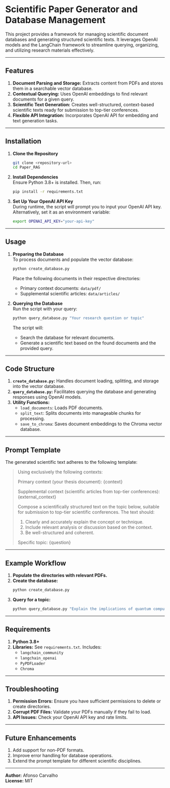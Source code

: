 # Scientific Paper Generator and Database Management

This project provides a framework for managing scientific document databases and generating structured scientific texts. It leverages OpenAI models and the LangChain framework to streamline querying, organizing, and utilizing research materials effectively.

---

## **Features**
1. **Document Parsing and Storage:** Extracts content from PDFs and stores them in a searchable vector database.  
2. **Contextual Querying:** Uses OpenAI embeddings to find relevant documents for a given query.  
3. **Scientific Text Generation:** Creates well-structured, context-based scientific texts ready for submission to top-tier conferences.  
4. **Flexible API Integration:** Incorporates OpenAI API for embedding and text generation tasks.  

---

## **Installation**
1. **Clone the Repository**  
    ```bash
    git clone <repository-url>
    cd Paper_RAG
    ```

2. **Install Dependencies**  
    Ensure Python 3.8+ is installed. Then, run:  
    ```bash
    pip install -r requirements.txt
    ```

3. **Set Up Your OpenAI API Key**  
    During runtime, the script will prompt you to input your OpenAI API key. Alternatively, set it as an environment variable:  
    ```bash
    export OPENAI_API_KEY="your-api-key"
    ```

---

## **Usage**

1. **Preparing the Database**  
    To process documents and populate the vector database:  
    ```bash
    python create_database.py
    ```  
    Place the following documents in their respective directories:  
    - Primary context documents: `data/pdf/`  
    - Supplemental scientific articles: `data/articles/`

2. **Querying the Database**  
    Run the script with your query:  
    ```bash
    python query_database.py "Your research question or topic"
    ```  
    The script will:
    - Search the database for relevant documents.
    - Generate a scientific text based on the found documents and the provided query.

---

## **Code Structure**
1. **`create_database.py`:** Handles document loading, splitting, and storage into the vector database.  
2. **`query_database.py`:** Facilitates querying the database and generating responses using OpenAI models.  
3. **Utility Functions:**  
    - `load_documents`: Loads PDF documents.  
    - `split_text`: Splits documents into manageable chunks for processing.  
    - `save_to_chroma`: Saves document embeddings to the Chroma vector database.  

---

## **Prompt Template**
The generated scientific text adheres to the following template:

> Using exclusively the following contexts:
> 
> Primary context (your thesis document): {context}
> 
> Supplemental context (scientific articles from top-tier conferences): {external_context}
> 
> Compose a scientifically structured text on the topic below, suitable for submission to top-tier scientific conferences. The text should:
> 
> 1. Clearly and accurately explain the concept or technique.
> 2. Include relevant analysis or discussion based on the context.
> 3. Be well-structured and coherent.
> 
> Specific topic: {question}

---

## **Example Workflow**
1. **Populate the directories with relevant PDFs.**  
2. **Create the database:**  
    ```bash
    python create_database.py
    ```  
3. **Query for a topic:**  
    ```bash
    python query_database.py "Explain the implications of quantum computing in AI."
    ```

---

## **Requirements**
1. **Python 3.8+**  
2. **Libraries:** See `requirements.txt`. Includes:  
    - `langchain_community`  
    - `langchain_openai`  
    - `PyPDFLoader`  
    - `Chroma`  

---

## **Troubleshooting**
1. **Permission Errors:** Ensure you have sufficient permissions to delete or create directories.  
2. **Corrupt PDF Files:** Validate your PDFs manually if they fail to load.  
3. **API Issues:** Check your OpenAI API key and rate limits.  

---

## **Future Enhancements**
1. Add support for non-PDF formats.  
2. Improve error handling for database operations.  
3. Extend the prompt template for different scientific disciplines.  

---

**Author:** Afonso Carvalho  
**License:** MIT
